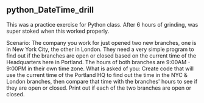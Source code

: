 ## python_DateTime_drill

This was a practice exercise for Python class. After 6 hours of grinding, was super stoked when this worked properly.

Scenario: The company you work for just opened two new branches, one is in New York City, the other in London.
They need a very simple program to find out if the branches are open or closed based on the current time of the Headquarters here in Portland. The hours of both branches are 9:00AM - 9:00PM in their own time zone. 
What is asked of you:
Create code that will use the current time of the Portland HQ to find out the time in the NYC & London branches, then compare that time with the branches' hours to see if they are open or closed. Print out if each of the two branches are open or closed.
